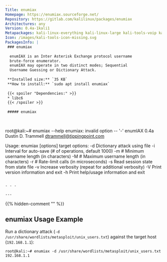 ```yaml
---
Title: enumiax
Homepage: https://enumiax.sourceforge.net/
Repository: https://gitlab.com/kalilinux/packages/enumiax
Architectures: any
Version: 0.4a-1kali1
Metapackages: kali-linux-everything kali-linux-large kali-tools-voip kali-tools-vulnerability 
Icon: /images/kali-tools-icon-missing.svg
PackagesInfo: |
 ### enumiax
 
  enumIAX is an Inter Asterisk Exchange protocol username
  brute-force enumerator.
  enumIAX may operate in two distinct modes; Sequential
  Username Guessing or Dictionary Attack.
 
 **Installed size:** `35 KB`  
 **How to install:** `sudo apt install enumiax`  
 
 {{< spoiler "Dependencies:" >}}
 * libc6 
 {{< /spoiler >}}
 
 ##### enumiax
 
 
 ```
 root@kali:~# enumiax --help
 enumiax: invalid option -- '-'
 enumIAX 0.4a
 Dustin D. Trammell <dtrammell@tippingpoint.com>
 
 Usage: enumiax [options] target
   options:
     -d <dict>   Dictionary attack using <dict> file
     -i <count>  Interval for auto-save (# of operations, default 1000)
     -m #        Minimum username length (in characters)
     -M #        Maximum username length (in characters)
     -r #        Rate-limit calls (in microseconds)
     -s <file>   Read session state from state file
     -v          Increase verbosity (repeat for additional verbosity)
     -V          Print version information and exit
     -h          Print help/usage information and exit
 ```
 
 - - -
 
---
```

{{% hidden-comment "<!--Do not edit anything above this line-->" %}}

## enumiax Usage Example

Run a dictionary attack (`-d /usr/share/wordlists/metasploit/unix_users.txt`) against the target host (`192.168.1.1`):

```
root@kali:~# enumiax -d /usr/share/wordlists/metasploit/unix_users.txt 192.168.1.1
```
